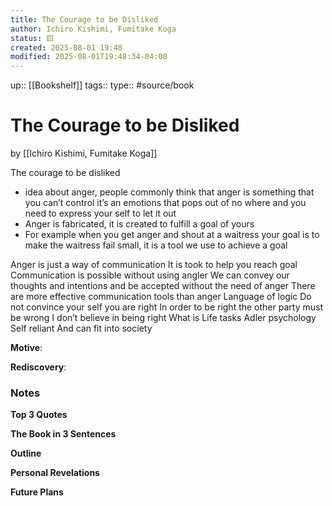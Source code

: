 ```yaml
---
title: The Courage to be Disliked
author: Ichiro Kishimi, Fumitake Koga
status: 🟨
created: 2025-08-01 19:48
modified: 2025-08-01T19:48:34-04:00
---
```

up:: [[Bookshelf]]
tags:: 
type:: #source/book
# The Courage to be Disliked
by [[Ichiro Kishimi, Fumitake Koga]]

The courage to be disliked
-  idea about anger, people commonly think that anger is something that you can’t control it’s an emotions that pops out of no where and you need to express your self to let it out
- Anger is fabricated, it is created to fulfill a goal of yours
- For example when you get anger and shout at a waitress your goal is to make the waitress fail small, it is a tool we use to achieve a goal

Anger is just a way of communication
It is took to help you reach goal
Communication is possible without using angler
We can convey our thoughts and intentions and be accepted without the need of anger 
There are more effective communication tools than anger
Language of logic
Do not convince your self you are right
In order to be right the other party must be wrong
I don’t believe in being right
What is Life tasks Adler psychology 
Self reliant
And can fit into society


**Motive**:
<!-- What motivated you to read this book? -->

**Rediscovery**:
<!-- In what situation would anticipate applying the contents of this book to your life?-->

### Notes
**Top 3 Quotes**
<!-- Top 3 Quotes -->

**The Book in 3 Sentences**
<!-- No more than a couple paragraphs summarizing this BOOK -->


**Outline**
<!-- Atomic Notes Permanent notes from this books -->


**Personal Revelations**
<!-- Connections and insights to your own life -->


**Future Plans**
<!-- How to convert this new knowledge into actions into your own life -->